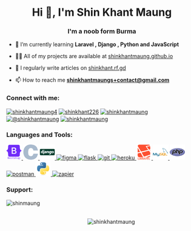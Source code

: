 <h1 align="center">Hi 👋, I'm Shin Khant Maung</h1>
<h3 align="center">I'm a noob form Burma</h3>

- 🌱 I’m currently learning **Laravel , Django , Python and JavaScript**

- 👨‍💻 All of my projects are available at [shinkhantmaung.github.io](shinkhantmaung.github.io)

- 📝 I regularly write articles on [shinkhant.rf.gd](shinkhant.rf.gd)

- 📫 How to reach me **shinkhantmaungs+contact@gmail.com**

<h3 align="left">Connect with me:</h3>
<p align="left">
<a href="https://twitter.com/shinkhantmaung4" target="blank"><img align="center" src="https://cdn.jsdelivr.net/npm/simple-icons@3.0.1/icons/twitter.svg" alt="shinkhantmaung4" height="30" width="40" /></a>
<a href="https://fb.com/shinkhant226" target="blank"><img align="center" src="https://cdn.jsdelivr.net/npm/simple-icons@3.0.1/icons/facebook.svg" alt="shinkhant226" height="30" width="40" /></a>
<a href="https://instagram.com/shinkhantmaung" target="blank"><img align="center" src="https://cdn.jsdelivr.net/npm/simple-icons@3.0.1/icons/instagram.svg" alt="shinkhantmaung" height="30" width="40" /></a>
<a href="https://medium.com/@shinkhantmaung" target="blank"><img align="center" src="https://cdn.jsdelivr.net/npm/simple-icons@3.0.1/icons/medium.svg" alt="@shinkhantmaung" height="30" width="40" /></a>
<a href="https://www.youtube.com/c/shinkhantmaung" target="blank"><img align="center" src="https://cdn.jsdelivr.net/npm/simple-icons@3.0.1/icons/youtube.svg" alt="shinkhantmaung" height="30" width="40" /></a>
</p>

<h3 align="left">Languages and Tools:</h3>
<p align="left"> <a href="https://getbootstrap.com" target="_blank"> <img src="https://raw.githubusercontent.com/devicons/devicon/master/icons/bootstrap/bootstrap-plain-wordmark.svg" alt="bootstrap" width="40" height="40"/> </a> <a href="https://www.cprogramming.com/" target="_blank"> <img src="https://raw.githubusercontent.com/devicons/devicon/master/icons/c/c-original.svg" alt="c" width="40" height="40"/> </a> <a href="https://www.djangoproject.com/" target="_blank"> <img src="https://raw.githubusercontent.com/devicons/devicon/master/icons/django/django-original.svg" alt="django" width="40" height="40"/> </a> <a href="https://www.figma.com/" target="_blank"> <img src="https://www.vectorlogo.zone/logos/figma/figma-icon.svg" alt="figma" width="40" height="40"/> </a> <a href="https://flask.palletsprojects.com/" target="_blank"> <img src="https://www.vectorlogo.zone/logos/pocoo_flask/pocoo_flask-icon.svg" alt="flask" width="40" height="40"/> </a> <a href="https://git-scm.com/" target="_blank"> <img src="https://www.vectorlogo.zone/logos/git-scm/git-scm-icon.svg" alt="git" width="40" height="40"/> </a> <a href="https://heroku.com" target="_blank"> <img src="https://www.vectorlogo.zone/logos/heroku/heroku-icon.svg" alt="heroku" width="40" height="40"/> </a> <a href="https://laravel.com/" target="_blank"> <img src="https://raw.githubusercontent.com/devicons/devicon/master/icons/laravel/laravel-plain-wordmark.svg" alt="laravel" width="40" height="40"/> </a> <a href="https://www.mysql.com/" target="_blank"> <img src="https://raw.githubusercontent.com/devicons/devicon/master/icons/mysql/mysql-original-wordmark.svg" alt="mysql" width="40" height="40"/> </a> <a href="https://www.php.net" target="_blank"> <img src="https://raw.githubusercontent.com/devicons/devicon/master/icons/php/php-original.svg" alt="php" width="40" height="40"/> </a> <a href="https://postman.com" target="_blank"> <img src="https://www.vectorlogo.zone/logos/getpostman/getpostman-icon.svg" alt="postman" width="40" height="40"/> </a> <a href="https://www.python.org" target="_blank"> <img src="https://raw.githubusercontent.com/devicons/devicon/master/icons/python/python-original.svg" alt="python" width="40" height="40"/> </a> <a href="https://zapier.com" target="_blank"> <img src="https://www.vectorlogo.zone/logos/zapier/zapier-icon.svg" alt="zapier" width="40" height="40"/> </a> </p>

<h3 align="left">Support:</h3>
<p><a href="https://www.buymeacoffee.com/shinmaung"> <img align="left" src="https://cdn.buymeacoffee.com/buttons/v2/default-yellow.png" height="50" width="210" alt="shinmaung" /></a></p><br><br>

<p>&nbsp;<img align="center" src="https://github-readme-stats.vercel.app/api?username=shinkhantmaung&show_icons=true&locale=en" alt="shinkhantmaung" /></p>

